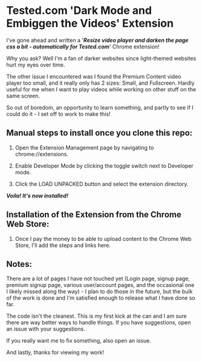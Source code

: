 
# Tested.com 'Dark Mode and Embiggen the Videos' Extension

I've gone ahead and written a '_**Resize video player and darken the page css a bit - automatically  for Tested.com**_' Chrome extension!

Why you ask? Well I'm a fan of darker websites since light-themed websites hurt my eyes over time.

The other issue I encountered was I found the Premium Content video player too small, and it really only has 2 sizes: Small, and Fullscreen. Hardly useful for me when I want to play videos while working on other stuff on the same screen.

So out of boredom, an opportunity to learn something, and partly to see if I could do it - I set off to work to make this!

## Manual steps to install once you clone this repo:

1) Open the Extension Management page by navigating to chrome://extensions.

2) Enable Developer Mode by clicking the toggle switch next to Developer mode.

3) Click the LOAD UNPACKED button and select the extension directory.

_**Voila! It's now installed!**_

## Installation of the Extension from the Chrome Web Store:

1) Once I pay the money to be able to upload content to the Chrome Web Store, I'll add the steps and links here.

## Notes:

There are a lot of pages I have not touched yet (Login page, signup page, premium signup page, various user/account pages, and the occasional one I likely missed along the way) - I plan to do those in the future, but the bulk of the work is done and I'm satisfied enough to release what I have done so far.

The code isn't the cleanest. This is my first kick at the can and I am sure there are way better ways to handle things. If you have suggestions, open an issue with your suggestions.

If you really want me to fix something, also open an issue.

And lastly, thanks for viewing my work!